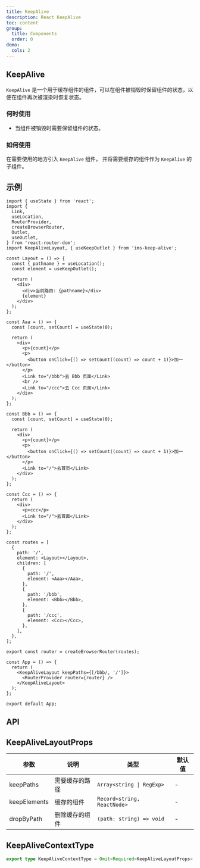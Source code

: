 ```yaml
---
title: KeepAlive
description: React KeepAlive
toc: content
group:
  title: Components
  order: 0
demo:
  cols: 2
---
```


## KeepAlive

`KeepAlive` 是一个用于缓存组件的组件，可以在组件被销毁时保留组件的状态，以便在组件再次被渲染时恢复状态。

### 何时使用

- 当组件被销毁时需要保留组件的状态。

### 如何使用

在需要使用的地方引入 `KeepAlive` 组件， 并将需要缓存的组件作为 `KeepAlive` 的子组件。

## 示例

```tsx | pure
import { useState } from 'react';
import {
  Link,
  useLocation,
  RouterProvider,
  createBrowserRouter,
  Outlet,
  useOutlet,
} from 'react-router-dom';
import KeepAliveLayout, { useKeepOutlet } from 'ims-keep-alive';

const Layout = () => {
  const { pathname } = useLocation();
  const element = useKeepOutlet();

  return (
    <div>
      <div>当前路由: {pathname}</div>
      {element}
    </div>
  );
};

const Aaa = () => {
  const [count, setCount] = useState(0);

  return (
    <div>
      <p>{count}</p>
      <p>
        <button onClick={() => setCount((count) => count + 1)}>加一</button>
      </p>
      <Link to="/bbb">去 Bbb 页面</Link>
      <br />
      <Link to="/ccc">去 Ccc 页面</Link>
    </div>
  );
};

const Bbb = () => {
  const [count, setCount] = useState(0);

  return (
    <div>
      <p>{count}</p>
      <p>
        <button onClick={() => setCount((count) => count + 1)}>加一</button>
      </p>
      <Link to="/">去首页</Link>
    </div>
  );
};

const Ccc = () => {
  return (
    <div>
      <p>ccc</p>
      <Link to="/">去首面</Link>
    </div>
  );
};

const routes = [
  {
    path: '/',
    element: <Layout></Layout>,
    children: [
      {
        path: '/',
        element: <Aaa></Aaa>,
      },
      {
        path: '/bbb',
        element: <Bbb></Bbb>,
      },
      {
        path: '/ccc',
        element: <Ccc></Ccc>,
      },
    ],
  },
];

export const router = createBrowserRouter(routes);

const App = () => {
  return (
    <KeepAliveLayout keepPaths={[/bbb/, '/']}>
      <RouterProvider router={router} />
    </KeepAliveLayout>
  );
};

export default App;
```

## API

## KeepAliveLayoutProps

| 参数         | 说明           | 类型                        | 默认值 |
| ------------ | -------------- | --------------------------- | ------ |
| keepPaths    | 需要缓存的路径 | `Array<string \| RegExp>`   | -      |
| keepElements | 缓存的组件     | `Record<string, ReactNode>` | -      |
| dropByPath   | 删除缓存的组件 | `(path: string) => void`    | -      |

## KeepAliveContextType

```ts
export type KeepAliveContextType = Omit<Required<KeepAliveLayoutProps>, 'children'>;
```
